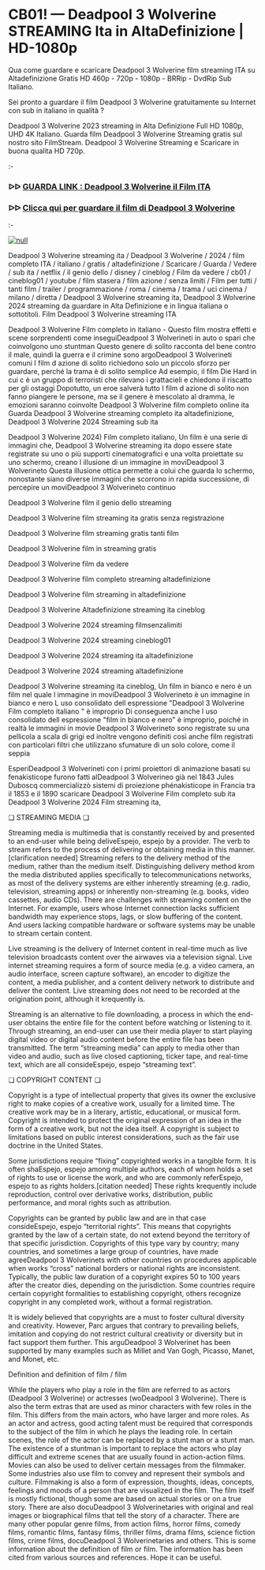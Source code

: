 # CB01! — Deadpool 3 Wolverine STREAMING Ita in AltaDefinizione | HD-1080p

Qua come guardare e scaricare Deadpool 3 Wolverine film streaming ITA su Altadefinizione Gratis HD 460p - 720p - 1080p - BRRip - DvdRip Sub Italiano.

Sei pronto a guardare il film Deadpool 3 Wolverine gratuitamente su Internet con sub in italiano in qualità ?

Deadpool 3 Wolverine 2023 streaming in Alta Definizione Full HD 1080p, UHD 4K Italiano. Guarda film Deadpool 3 Wolverine Streaming gratis sul nostro sito FilmStream. Deadpool 3 Wolverine Streaming e Scaricare in buona qualita HD 720p.

:-

### ᐅᐅ [GUARDA LINK : Deadpool 3 Wolverine il Film ITA](https://t.co/qxB8OPvKyf)

### ᐅᐅ [Clicca qui per guardare il film di Deadpool 3 Wolverine](https://t.co/qxB8OPvKyf)

:-

[![null](https://static.wixstatic.com/media/855a25_043b5abeb4ae4d35ac003198e7fe56ed~mv2.gif)](https://t.co/qxB8OPvKyf)

Deadpool 3 Wolverine streaming ita / Deadpool 3 Wolverine / 2024 / film completo ITA / italiano / gratis / altadefinizione / Scaricare / Guarda / Vedere / sub ita / netflix / il genio dello / disney / cineblog / Film da vedere / cb01 / cineblog01 / youtube / film stasera / film azione / senza limiti / Film per tutti / tanti film / trailer / programmazione / roma / cinema / trama / uci cinema / milano / diretta / Deadpool 3 Wolverine streaming ita, Deadpool 3 Wolverine 2024 streaming da guardare in Alta Definizione e in lingua italiana o sottotitoli. Film Deadpool 3 Wolverine streaming ITA

Deadpool 3 Wolverine Film completo in italiano - Questo film mostra effetti e scene sorprendenti come inseguiDeadpool 3 Wolverineti in auto o spari che coinvolgono uno stuntman Questo genere di solito racconta del bene contro il male, quindi la guerra e il crimine sono argoDeadpool 3 Wolverineti comuni I film d azione di solito richiedono solo un piccolo sforzo per guardare, perché la trama è di solito semplice Ad esempio, il film Die Hard in cui c è un gruppo di terroristi che rilevano i grattacieli e chiedono il riscatto per gli ostaggi Dopotutto, un eroe salverà tutto I film d azione di solito non fanno piangere le persone, ma se il genere è mescolato al dramma, le emozioni saranno coinvolte Deadpool 3 Wolverine film completo online ita Guarda Deadpool 3 Wolverine streaming completo ita altadefinizione, Deadpool 3 Wolverine 2024 Streaming sub ita

Deadpool 3 Wolverine 2024) Film completo italiano, Un film è una serie di immagini che, Deadpool 3 Wolverine streaming ita dopo essere state registrate su uno o più supporti cinematografici e una volta proiettate su uno schermo, creano l illusione di un immagine in moviDeadpool 3 Wolverineto Questa illusione ottica permette a colui che guarda lo schermo, nonostante siano diverse immagini che scorrono in rapida successione, di percepire un moviDeadpool 3 Wolverineto continuo

Deadpool 3 Wolverine film il genio dello streaming

Deadpool 3 Wolverine film streaming ita gratis senza registrazione

Deadpool 3 Wolverine film streaming gratis tanti film

Deadpool 3 Wolverine film in streaming gratis

Deadpool 3 Wolverine film da vedere

Deadpool 3 Wolverine film completo streaming altadefinizione

Deadpool 3 Wolverine film streaming in altadefinizione

Deadpool 3 Wolverine Altadefinizione streaming ita cineblog

Deadpool 3 Wolverine 2024 streaming filmsenzalimiti

Deadpool 3 Wolverine 2024 streaming cineblog01

Deadpool 3 Wolverine 2024 streaming ita altadefinizione

Deadpool 3 Wolverine 2024 streaming altadefinizione

Deadpool 3 Wolverine streaming ita cineblog, Un film in bianco e nero è un film nel quale l immagine in moviDeadpool 3 Wolverineto è un immagine in bianco e nero L uso consolidato dell espressione "Deadpool 3 Wolverine Film completo italiano " è improprio Di conseguenza anche l uso consolidato dell espressione "film in bianco e nero" è improprio, poiché in realtà le immagini in movie Deadpool 3 Wolverineto sono registrate su una pellicola a scala di grigi ed inoltre vengono definiti così anche film registrati con particolari filtri che utilizzano sfumature di un solo colore, come il seppia

EsperiDeadpool 3 Wolverineti con i primi proiettori di animazione basati su fenakisticope furono fatti alDeadpool 3 Wolverineo già nel 1843 Jules Duboscq commercializzò sistemi di proiezione phénakisticope in Francia tra il 1853 e il 1890 scaricare Deadpool 3 Wolverine Film completo sub ita Deadpool 3 Wolverine 2024 Film streaming ita,

❏ STREAMING MEDIA ❏

Streaming media is multimedia that is constantly received by and presented to an end-user while being deliveEspejo, espejo by a provider. The verb to stream refers to the process of delivering or obtaining media in this manner.[clarification needed] Streaming refers to the delivery method of the medium, rather than the medium itself. Distinguishing delivery method krom the media distributed applies specifically to telecommunications networks, as most of the delivery systems are either inherently streaming (e.g. radio, television, streaming apps) or inherently non-streaming (e.g. books, video cassettes, audio CDs). There are challenges with streaming content on the Internet. For example, users whose Internet connection lacks sufficient bandwidth may experience stops, lags, or slow buffering of the content. And users lacking compatible hardware or software systems may be unable to stream certain content.

Live streaming is the delivery of Internet content in real-time much as live television broadcasts content over the airwaves via a television signal. Live internet streaming requires a form of source media (e.g. a video camera, an audio interface, screen capture software), an encoder to digitize the content, a media publisher, and a content delivery network to distribute and deliver the content. Live streaming does not need to be recorded at the origination point, although it krequently is.

Streaming is an alternative to file downloading, a process in which the end-user obtains the entire file for the content before watching or listening to it. Through streaming, an end-user can use their media player to start playing digital video or digital audio content before the entire file has been transmitted. The term “streaming media” can apply to media other than video and audio, such as live closed captioning, ticker tape, and real-time text, which are all consideEspejo, espejo “streaming text”.

❏ COPYRIGHT CONTENT ❏

Copyright is a type of intellectual property that gives its owner the exclusive right to make copies of a creative work, usually for a limited time. The creative work may be in a literary, artistic, educational, or musical form. Copyright is intended to protect the original expression of an idea in the form of a creative work, but not the idea itself. A copyright is subject to limitations based on public interest considerations, such as the fair use doctrine in the United States.

Some jurisdictions require “fixing” copyrighted works in a tangible form. It is often shaEspejo, espejo among multiple authors, each of whom holds a set of rights to use or license the work, and who are commonly referEspejo, espejo to as rights holders.[citation needed] These rights krequently include reproduction, control over derivative works, distribution, public performance, and moral rights such as attribution.

Copyrights can be granted by public law and are in that case consideEspejo, espejo “territorial rights”. This means that copyrights granted by the law of a certain state, do not extend beyond the territory of that specific jurisdiction. Copyrights of this type vary by country; many countries, and sometimes a large group of countries, have made agreeDeadpool 3 Wolverinets with other countries on procedures applicable when works “cross” national borders or national rights are inconsistent. Typically, the public law duration of a copyright expires 50 to 100 years after the creator dies, depending on the jurisdiction. Some countries require certain copyright formalities to establishing copyright, others recognize copyright in any completed work, without a formal registration.

It is widely believed that copyrights are a must to foster cultural diversity and creativity. However, Parc argues that contrary to prevailing beliefs, imitation and copying do not restrict cultural creativity or diversity but in fact support them further. This arguDeadpool 3 Wolverinet has been supported by many examples such as Millet and Van Gogh, Picasso, Manet, and Monet, etc.

Definition and definition of film / film

While the players who play a role in the film are referred to as actors (Deadpool 3 Wolverine) or actresses (woDeadpool 3 Wolverine). There is also the term extras that are used as minor characters with few roles in the film. This differs from the main actors, who have larger and more roles. As an actor and actress, good acting talent must be required that corresponds to the subject of the film in which he plays the leading role. In certain scenes, the role of the actor can be replaced by a stunt man or a stunt man. The existence of a stuntman is important to replace the actors who play difficult and extreme scenes that are usually found in action-action films. Movies can also be used to deliver certain messages from the filmmaker. Some industries also use film to convey and represent their symbols and culture. Filmmaking is also a form of expression, thoughts, ideas, concepts, feelings and moods of a person that are visualized in the film. The film itself is mostly fictional, though some are based on actual stories or on a true story. There are also docuDeadpool 3 Wolverinetaries with original and real images or biographical films that tell the story of a character. There are many other popular genre films, from action films, horror films, comedy films, romantic films, fantasy films, thriller films, drama films, science fiction films, crime films, docuDeadpool 3 Wolverinetaries and others. This is some information about the definition of film or film. The information has been cited from various sources and references. Hope it can be useful.
